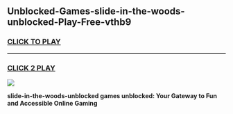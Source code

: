 
## Unblocked-Games-slide-in-the-woods-unblocked-Play-Free-vthb9
<h3>
<a href="https://premium76.site?title=slide-in-the-woods-unblocked&ref=12A">CLICK TO PLAY</a></h3>
<hr>

<h3>
<a href="https://premium76.site?title=slide-in-the-woods-unblocked&ref=12A">CLICK 2 PLAY</a>
  
</h3>

<a href="https://premium76.site?title=slide-in-the-woods-unblocked&ref=12A"><img src="https://clearcache.store/games.png"></a>


**slide-in-the-woods-unblocked games unblocked: Your Gateway to Fun and Accessible Online Gaming**
